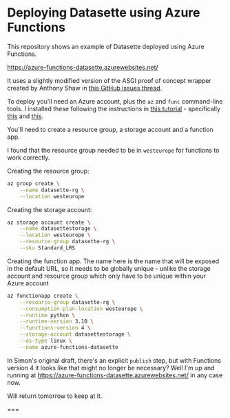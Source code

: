 # Deploying Datasette using Azure Functions

This repository shows an example of Datasette deployed using Azure Functions.

https://azure-functions-datasette.azurewebsites.net/

It uses a slightly modified version of the ASGI proof of concept wrapper created by Anthony Shaw in [this GitHub issues thread](https://github.com/Azure/azure-functions-python-library/issues/75#issuecomment-808553496).

To deploy you'll need an Azure account, plus the `az` and `func` command-line tools. I installed these following the instructions in [this tutorial](https://docs.microsoft.com/en-us/azure/azure-functions/create-first-function-cli-python?tabs=azure-cli%2Cbash%2Cbrowser) - specifically [this](https://docs.microsoft.com/en-us/azure/azure-functions/functions-run-local?tabs=macos%2Ccsharp%2Cbash#v2) and [this](https://docs.microsoft.com/en-us/cli/azure/install-azure-cli).

You'll need to create a resource group, a storage account and a function app.

I found that the resource group needed to be in `westeurope` for functions to work correctly.

Creating the resource group:

```bash
az group create \
    --name datasette-rg \
    --location westeurope
```

Creating the storage account:

```bash
az storage account create \
    --name datasettestorage \
    --location westeurope \
    --resource-group datasette-rg \
    --sku Standard_LRS
```

Creating the function app. The name here is the name that will be exposed in the default URL, so it needs to be globally unique - unlike the storage account and resource group which only have to be unique within your Azure account

```bash
az functionapp create \
    --resource-group datasette-rg \
    --consumption-plan-location westeurope \
    --runtime python \
    --runtime-version 3.10 \
    --functions-version 4 \
    --storage-account datasettestorage \
    --os-type linux \
    --name azure-functions-datasette
```

In Simon's original draft, there's an explicit `publish` step, but with Functions version 4 it looks like that might no longer be necessary? Well I'm up and running at https://azure-functions-datasette.azurewebsites.net/ in any case now.

Will return tomorrow to keep at it.

===
